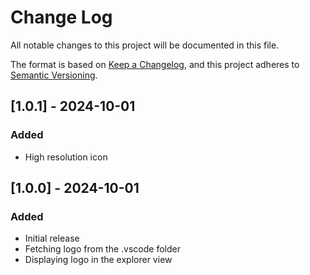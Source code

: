 # Change Log

All notable changes to this project will be documented in this file.

The format is based on [Keep a Changelog](https://keepachangelog.com/en/1.1.0/), and this project adheres to [Semantic Versioning](https://semver.org/spec/v2.0.0.html).

## [1.0.1] - 2024-10-01

### Added

-   High resolution icon

## [1.0.0] - 2024-10-01

### Added

-   Initial release
-   Fetching logo from the .vscode folder
-   Displaying logo in the explorer view
